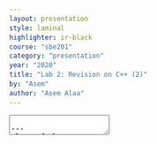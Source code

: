 ```yaml
---
layout: presentation
style: laminal
highlighter: ir-black
course: "sbe201"
category: "presentation"
year: "2020"
title: "Lab 2: Revision on C++ (2)"
by: "Asem"
author: "Asem Alaa"
---
```

    
<textarea id="source">

---
class: left, top
## Command Line Arguments

--
### Examples: Why Command Line Arguments


--
* `apt-get install vlc`
* `git commit -a -m "correction of problem 3!"`
* `cp [file] [target path]`

---
class: left, top
### Command Line Arguments in C and C++

--
```c++
#include <iostream>
// argc is counter for the arguments, including the application-name.
// argv is array of strings representing the arguments.
int main( int argc, char *argv[] )
{
    std::cout << "Arguments count:" << argc << std::endl;

    for( int i = 0 ; i < argc ; ++i )
    {
        std::cout << "Argument:" << argv[ i ] << std::endl;
    }
}
```

---
class: left, top
#### Example: Simple calculater from command line arguments

--
What if we have a simple calculator like this.

--
```terminal
$ ./myCalculator 12.4 + 3.2
20
```

--
![](/gallery/argv2.svg)


---
class: left, top

#### Convert from string form to integer form?

--
```c++
int x = "40"; // Compiler Error (Type Mismatch)

int y = std::atoi("40"); // Now this works, and y = 40.

double z = std::atof("13.9"); // z = 13.9
```

--
* `std::atoi` converts string representation => integer representation.
--
* `std::atof` converts a string representation => double representation.
--
* `#include <cstdlib>`.

---
class: left, top

```c++
#include <iostream>
#include <cstdlib>

// Our logic
double calculation( double a , double b , char operation );

int main( int argc , char *argv[] )
{
    double a = std::atof( argv[1] );
    double b = std::atof( argv[3] );

    char *op_string = argv[2];
    char op = op_string[0];

    std::cout << calculcation( a , b , op ) << std::endl;
    return 0;
}
```

---
class: left, top

```c++
double calculation( double a , double b , char operation )
{
  switch( operation )
  {
    case '+': return a + b;
    case '-': return a - b;
    case 'x': return a * b;
    case '/': return a / b;
    default:  return 0;
  }
}
```

---
class: left, top
![](/gallery/argv2.svg)


---
class: left, top
## Making Your Own Header Libraries

### [{DRY}](https://en.wikipedia.org/wiki/Don%27t_repeat_yourself)
#### i.e Don't repeat your self

* Don't copy codes.
* If you need to fix a mistake, fix it from one place.

---
class: left, top

<img style="width:95%" src="/gallery/multiplefiles.svg">

</textarea>